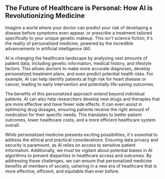## The Future of Healthcare is Personal: How AI is Revolutionizing Medicine

Imagine a world where your doctor can predict your risk of developing a disease before symptoms even appear, or prescribe a treatment tailored specifically to your unique genetic makeup. This isn't science fiction; it's the reality of personalized medicine, powered by the incredible advancements in artificial intelligence (AI).

AI is changing the healthcare landscape by analyzing vast amounts of patient data, including genetic information, medical history, and lifestyle factors. This allows doctors to make more accurate diagnoses, develop personalized treatment plans, and even predict potential health risks. For example, AI can help identify patients at high risk for heart disease or cancer, leading to early intervention and potentially life-saving outcomes.

The benefits of this personalized approach extend beyond individual patients. AI can also help researchers develop new drugs and therapies that are more effective and have fewer side effects. It can even assist in optimizing drug dosages, ensuring patients receive the right amount of medication for their specific needs. This translates to better patient outcomes, lower healthcare costs, and a more efficient healthcare system overall.

While personalized medicine presents exciting possibilities, it's essential to address the ethical and practical considerations. Ensuring data privacy and security is paramount, as AI relies on access to sensitive patient information. Additionally, we must be vigilant about potential biases in AI algorithms to prevent disparities in healthcare access and outcomes. By addressing these challenges, we can ensure that personalized medicine benefits all members of society, ushering in a new era of healthcare that is more effective, efficient, and equitable than ever before.